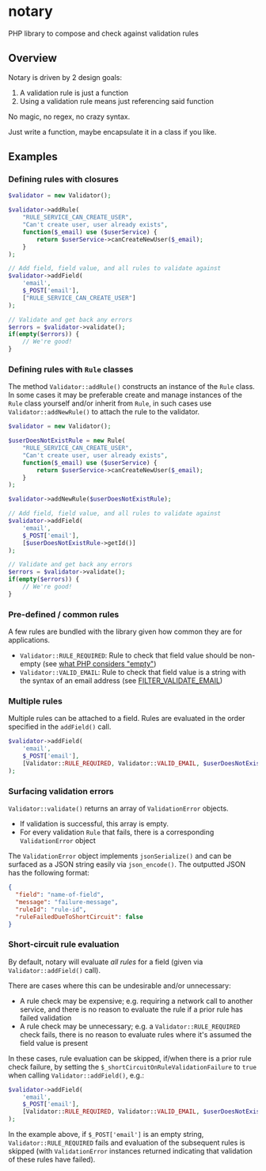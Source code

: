 # notary

PHP library to compose and check against validation rules

## Overview

Notary is driven by 2 design goals:

 1. A validation rule is just a function
 2. Using a validation rule means just referencing said function 

No magic, no regex, no crazy syntax.

Just write a function, maybe encapsulate it in a class if you like.

## Examples

### Defining rules with closures

```php
$validator = new Validator();

$validator->addRule(
    "RULE_SERVICE_CAN_CREATE_USER",     
    "Can't create user, user already exists",
    function($_email) use ($userService) { 
        return $userService->canCreateNewUser($_email);
    }
);

// Add field, field value, and all rules to validate against
$validator->addField(
    'email', 
    $_POST['email'], 
    ["RULE_SERVICE_CAN_CREATE_USER"]
);

// Validate and get back any errors
$errors = $validator->validate();
if(empty($errors)) {
    // We're good!
}
```

### Defining rules with `Rule` classes

The method `Validator::addRule()` constructs an instance of the `Rule` class. In some cases it may be preferable create and manage instances of the `Rule` class yourself and/or inherit from `Rule`, in such cases use `Validator::addNewRule()` to attach the rule to the validator.

```php
$validator = new Validator();

$userDoesNotExistRule = new Rule(
    "RULE_SERVICE_CAN_CREATE_USER", 
    "Can't create user, user already exists",
    function($_email) use ($userService) {  
        return $userService->canCreateNewUser($_email);
    }
);

$validator->addNewRule($userDoesNotExistRule);

// Add field, field value, and all rules to validate against
$validator->addField(
    'email', 
    $_POST['email'], 
    [$userDoesNotExistRule->getId()]
);

// Validate and get back any errors
$errors = $validator->validate();
if(empty($errors)) {
    // We're good!
}
```

### Pre-defined / common rules
A few rules are bundled with the library given how common they are for applications.


- `Validator::RULE_REQUIRED`: Rule to check that field value should be non-empty (see [what PHP considers "empty"](https://www.php.net/manual/en/function.empty.php))
- `Validator::VALID_EMAIL`: Rule to check that field value is a string with the syntax of an email address (see [FILTER_VALIDATE_EMAIL](https://www.php.net/manual/en/filter.constants.php#constant.filter-validate-email))


### Multiple rules
Multiple rules can be attached to a field. Rules are evaluated in the order specified in the `addField()` call.

```php
$validator->addField(
    'email',
    $_POST['email'],
    [Validator::RULE_REQUIRED, Validator::VALID_EMAIL, $userDoesNotExistRule->getId()]
);
```

### Surfacing validation errors
`Validator::validate()` returns an array of `ValidationError` objects.

- If validation is successful, this array is empty.
- For every validation `Rule` that fails, there is a corresponding `ValidationError` object

The `ValidationError` object implements `jsonSerialize()` and can be surfaced as a JSON string easily via `json_encode()`. The outputted JSON has the following format:

```json 
{
  "field": "name-of-field",
  "message": "failure-message",
  "ruleId": "rule-id",
  "ruleFailedDueToShortCircuit": false 
}
```

### Short-circuit rule evaluation
By default, notary will evaluate *all rules* for a field (given via `Validator::addField()` call).

There are cases where this can be undesirable and/or unnecessary:

- A rule check may be expensive; e.g. requiring a network call to another service, and there is no reason to evaluate the rule if a prior rule has failed validation
- A rule check may be unnecessary; e.g. a `Validator::RULE_REQUIRED` check fails, there is no reason to evaluate rules where it's assumed the field value is present

In these cases, rule evaluation can be skipped, if/when there is a prior rule check failure, by setting the `$_shortCircuitOnRuleValidationFailure` to `true` when calling `Validator::addField()`, e.g.:

```php
$validator->addField(
    'email',
    $_POST['email'],
    [Validator::RULE_REQUIRED, Validator::VALID_EMAIL, $userDoesNotExistRule->getId()]
);
```

In the example above, if `$_POST['email']` is an empty string, `Validator::RULE_REQUIRED` fails and evaluation of the subsequent rules is skipped (with `ValidationError` instances returned indicating that validation of these rules have failed).
